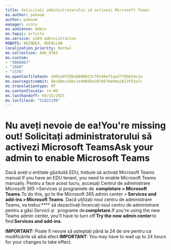 ```yaml
---
title: Solicitați administratorului să activezi Microsoft Teams
ms.author: pebaum
author: pebaum
manager: scotv
ms.audience: Admin
ms.topic: article
ms.service: o365-administration
ROBOTS: NOINDEX, NOFOLLOW
localization_priority: Normal
ms.collection: Adm_O365
ms.custom:
- "9000067"
- "2660"
- "1576"
ms.openlocfilehash: d401a0f29bdd808622cf8348ef1ae3770bb54c3a
ms.sourcegitcommit: 8bc60ec34bc1e40685e3976576e04a2623f63a7c
ms.translationtype: MT
ms.contentlocale: ro-RO
ms.lasthandoff: 04/15/2021
ms.locfileid: "51821198"
---
```

# <a name="youre-missing-out-ask-your-admin-to-enable-microsoft-teams"></a><span data-ttu-id="943a8-102">Nu aveți nevoie de ea!</span><span class="sxs-lookup"><span data-stu-id="943a8-102">You're missing out!</span></span> <span data-ttu-id="943a8-103">Solicitați administratorului să activezi Microsoft Teams</span><span class="sxs-lookup"><span data-stu-id="943a8-103">Ask your admin to enable Microsoft Teams</span></span>

<span data-ttu-id="943a8-104">Dacă aveți o entitate găzduită EDU, trebuie să activați Microsoft Teams manual.</span><span class="sxs-lookup"><span data-stu-id="943a8-104">If you have an EDU tenant, you need to enable Microsoft Teams manually.</span></span> <span data-ttu-id="943a8-105">Pentru a face acest lucru, accesați Centrul de administrare Microsoft 365 >Services și programele de  **completare > Microsoft Teams.**</span><span class="sxs-lookup"><span data-stu-id="943a8-105">To do this, go to the Microsoft 365 admin center > **Services and add-ins > Microsoft Teams**.</span></span> <span data-ttu-id="943a8-106">Dacă utilizați noul centru de administrare Teams, va trebui \*\*\*\* să dezactivați Încercați noul centru de administrare pentru a găsi Servicii și   programe de **completare.**</span><span class="sxs-lookup"><span data-stu-id="943a8-106">If you're using the new Teams admin center, you'll have to turn off **Try the new admin center** to find **Services and add-ins**.</span></span> 

<span data-ttu-id="943a8-107">**IMPORTANT:** Poate fi nevoie să așteptați până la 24 de ore pentru ca modificările să aibă efect.</span><span class="sxs-lookup"><span data-stu-id="943a8-107">**IMPORTANT**: You may have to wait up to 24 hours for your changes to take effect.</span></span>
